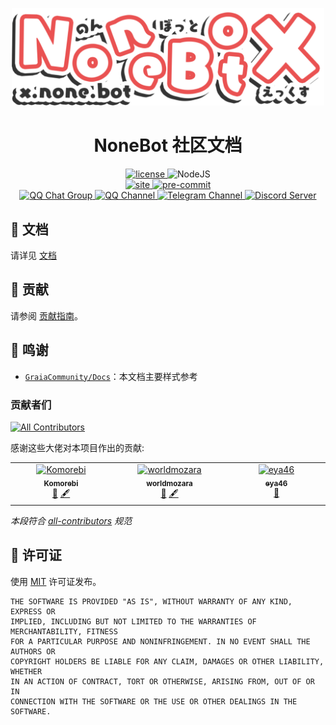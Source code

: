 <!-- markdownlint-disable MD033 MD041 -->
<p align="center">
  <a href="https://x.nonebot.dev/"><img src="./docs/public/NoneBotX.svg" width="500" alt="nonebotx"></a>
  <!-- <a href="https://nonebot.dev/"><img src="https://nonebot.dev/logo.png" width="200" height="200" alt="nonebot"></a> -->
</p>

<div align="center">

# NoneBot 社区文档

</div>

<p align="center">
  <a href="https://raw.githubusercontent.com/KomoriDev/NoneBotX/master/LICENSE">
    <img src="https://img.shields.io/github/license/KomoriDev/NoneBotX" alt="license">
  </a>
  <img src="https://img.shields.io/badge/node.js-18+-6DA55F?logo=node.js&logoColor=white" alt="NodeJS">
  <br />
  <a href="https://github.com/KomoriDev/NoneBotX/actions/workflows/website-deploy.yml">
    <img src="https://github.com/KomoriDev/NoneBotX/actions/workflows/website-deploy.yml/badge.svg?branch=master&event=push" alt="site"/>
  </a>
  <a href="https://results.pre-commit.ci/latest/github/KomoriDev/NoneBotX/master">
    <img src="https://results.pre-commit.ci/badge/github/KomoriDev/NoneBotX/master.svg" alt="pre-commit" />
  </a>
  <br />
  <a href="https://jq.qq.com/?_wv=1027&k=5OFifDh">
    <img src="https://img.shields.io/badge/QQ%E7%BE%A4-768887710-orange?style=flat-square" alt="QQ Chat Group">
  </a>
  <a href="https://qun.qq.com/qqweb/qunpro/share?_wv=3&_wwv=128&appChannel=share&inviteCode=7b4a3&appChannel=share&businessType=9&from=246610&biz=ka">
    <img src="https://img.shields.io/badge/QQ%E9%A2%91%E9%81%93-NoneBot-5492ff?style=flat-square" alt="QQ Channel">
  </a>
  <a href="https://t.me/botuniverse">
    <img src="https://img.shields.io/badge/telegram-botuniverse-blue?style=flat-square" alt="Telegram Channel">
  </a>
  <a href="https://discord.gg/VKtE6Gdc4h">
    <img src="https://discordapp.com/api/guilds/847819937858584596/widget.png?style=shield" alt="Discord Server">
  </a>
</p>

## 📝 文档

请详见 [文档]

## 🤝 贡献

请参阅 [贡献指南]。

## 💖 鸣谢

- [`GraiaCommunity/Docs`](https://github.com/GraiaCommunity/Docs)：本文档主要样式参考

### 贡献者们

<!-- prettier-ignore-start -->
<!-- ALL-CONTRIBUTORS-BADGE:START - Do not remove or modify this section -->
[![All Contributors](https://img.shields.io/badge/all_contributors-3-orange.svg?style=flat-square)](#contributors-)
<!-- ALL-CONTRIBUTORS-BADGE:END -->
<!-- prettier-ignore-end -->

感谢这些大佬对本项目作出的贡献:

<!-- ALL-CONTRIBUTORS-LIST:START - Do not remove or modify this section -->
<!-- prettier-ignore-start -->
<!-- markdownlint-disable -->
<table>
  <tbody>
    <tr>
      <td align="center" valign="top" width="14.28%"><a href="https://github.com/KomoriDev"><img src="https://avatars.githubusercontent.com/u/110453675?v=4?s=80" width="80px;" alt="Komorebi"/><br /><sub><b>Komorebi</b></sub></a><br /><a href="https://github.com/KomoriDev/NoneBotX/commits?author=KomoriDev" title="Documentation">📖</a> <a href="#content-KomoriDev" title="Content">🖋</a></td>
      <td align="center" valign="top" width="14.28%"><a href="https://github.com/NCBM"><img src="https://avatars.githubusercontent.com/u/37037264?v=4?s=80" width="80px;" alt="worldmozara"/><br /><sub><b>worldmozara</b></sub></a><br /><a href="https://github.com/KomoriDev/NoneBotX/commits?author=NCBM" title="Documentation">📖</a> <a href="#content-NCBM" title="Content">🖋</a></td>
      <td align="center" valign="top" width="14.28%"><a href="https://eya46.com"><img src="https://avatars.githubusercontent.com/u/61458340?v=4?s=80" width="80px;" alt="eya46"/><br /><sub><b>eya46</b></sub></a><br /><a href="https://github.com/KomoriDev/NoneBotX/issues?q=author%3Aeya46" title="Bug reports">🐛</a></td>
    </tr>
  </tbody>
</table>

<!-- markdownlint-restore -->
<!-- prettier-ignore-end -->

<!-- ALL-CONTRIBUTORS-LIST:END -->

_本段符合 [all-contributors](https://allcontributors.org/) 规范_

## 📄 许可证

使用 [MIT] 许可证发布。

```
THE SOFTWARE IS PROVIDED "AS IS", WITHOUT WARRANTY OF ANY KIND, EXPRESS OR
IMPLIED, INCLUDING BUT NOT LIMITED TO THE WARRANTIES OF MERCHANTABILITY, FITNESS
FOR A PARTICULAR PURPOSE AND NONINFRINGEMENT. IN NO EVENT SHALL THE AUTHORS OR
COPYRIGHT HOLDERS BE LIABLE FOR ANY CLAIM, DAMAGES OR OTHER LIABILITY, WHETHER
IN AN ACTION OF CONTRACT, TORT OR OTHERWISE, ARISING FROM, OUT OF OR IN
CONNECTION WITH THE SOFTWARE OR THE USE OR OTHER DEALINGS IN THE SOFTWARE.
```

[文档]: https://nonebotx.netlify.app
[MIT]: LICENSE
[贡献指南]: CONTRIBUTING.md
